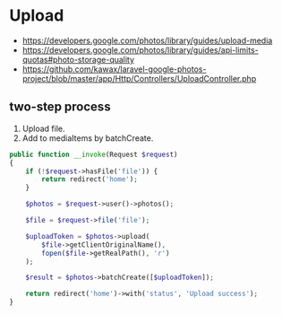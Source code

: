 # Upload

- https://developers.google.com/photos/library/guides/upload-media
- https://developers.google.com/photos/library/guides/api-limits-quotas#photo-storage-quality
- https://github.com/kawax/laravel-google-photos-project/blob/master/app/Http/Controllers/UploadController.php

## two-step process
1. Upload file.
2. Add to mediaItems by batchCreate.

```php
public function __invoke(Request $request)
{
    if (!$request->hasFile('file')) {
        return redirect('home');
    }

    $photos = $request->user()->photos();

    $file = $request->file('file');

    $uploadToken = $photos->upload(
        $file->getClientOriginalName(),
        fopen($file->getRealPath(), 'r')
    );

    $result = $photos->batchCreate([$uploadToken]);

    return redirect('home')->with('status', 'Upload success');
}
```

